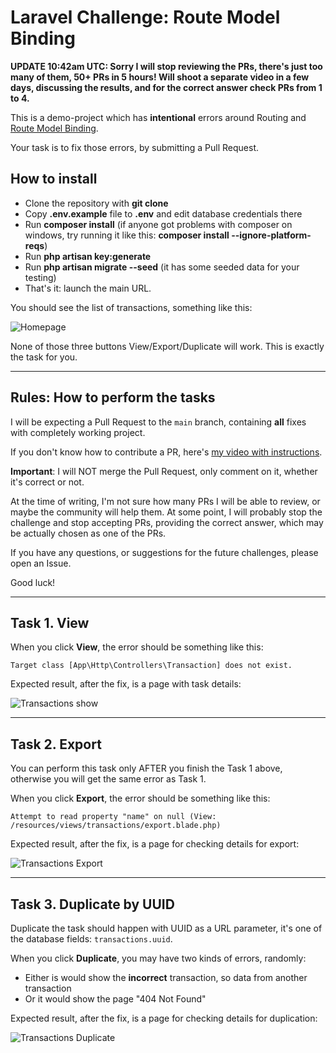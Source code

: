 # Laravel Challenge: Route Model Binding

**UPDATE 10:42am UTC: Sorry I will stop reviewing the PRs, there's just too many of them, 50+ PRs in 5 hours! Will shoot a separate video in a few days, discussing the results, and for the correct answer check PRs from 1 to 4.**

This is a demo-project which has **intentional** errors around Routing and [Route Model Binding](https://laravel.com/docs/8.x/routing#route-model-binding). 

Your task is to fix those errors, by submitting a Pull Request.

## How to install 

- Clone the repository with __git clone__
- Copy __.env.example__ file to __.env__ and edit database credentials there
- Run __composer install__ (if anyone got problems with composer on windows, try running it like this:  __composer install --ignore-platform-reqs__)
- Run __php artisan key:generate__
- Run __php artisan migrate --seed__ (it has some seeded data for your testing)
- That's it: launch the main URL.

You should see the list of transactions, something like this:

![Homepage](https://laraveldaily.com/wp-content/uploads/2021/07/Screenshot-2021-07-24-at-09.58.37.png)

None of those three buttons View/Export/Duplicate will work. This is exactly the task for you.

---

## Rules: How to perform the tasks

I will be expecting a Pull Request to the `main` branch, containing **all** fixes with completely working project.

If you don't know how to contribute a PR, here's [my video with instructions](https://www.youtube.com/watch?v=vEcT6JIFji0).

**Important**: I will NOT merge the Pull Request, only comment on it, whether it's correct or not.

At the time of writing, I'm not sure how many PRs I will be able to review, or maybe the community will help them. At some point, I will probably stop the challenge and stop accepting PRs, providing the correct answer, which may be actually chosen as one of the PRs.

If you have any questions, or suggestions for the future challenges, please open an Issue.

Good luck!

---

## Task 1. View

When you click **View**, the error should be something like this:

```
Target class [App\Http\Controllers\Transaction] does not exist.
```

Expected result, after the fix, is a page with task details:

![Transactions show](https://laraveldaily.com/wp-content/uploads/2021/07/Screenshot-2021-07-24-at-10.02.46.png)

---

## Task 2. Export

You can perform this task only AFTER you finish the Task 1 above, otherwise you will get the same error as Task 1.

When you click **Export**, the error should be something like this:

```
Attempt to read property "name" on null (View: /resources/views/transactions/export.blade.php)
```

Expected result, after the fix, is a page for checking details for export:

![Transactions Export](https://laraveldaily.com/wp-content/uploads/2021/07/Screenshot-2021-07-24-at-10.05.53.png)

---

## Task 3. Duplicate by UUID

Duplicate the task should happen with UUID as a URL parameter, it's one of the database fields: `transactions.uuid`.

When you click **Duplicate**, you may have two kinds of errors, randomly:

- Either is would show the **incorrect** transaction, so data from another transaction
- Or it would show the page "404 Not Found"

Expected result, after the fix, is a page for checking details for duplication:

![Transactions Duplicate](https://laraveldaily.com/wp-content/uploads/2021/07/Screenshot-2021-07-24-at-10.09.50.png)
